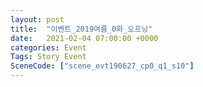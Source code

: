 ```yaml
---
layout: post
title:  "이벤트_2019여름_0화_오프닝"
date:   2021-02-04 07:00:00 +0000
categories: Event
Tags: Story Event
SceneCode: ["scene_evt190627_cp0_q1_s10"]
---
```

